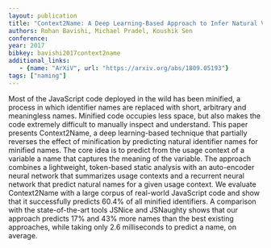 ```yaml
---
layout: publication
title: "Context2Name: A Deep Learning-Based Approach to Infer Natural Variable Names from Usage Contexts"
authors: Rohan Bavishi, Michael Pradel, Koushik Sen
conference: 
year: 2017
bibkey: bavishi2017context2name
additional_links:
   - {name: "ArXiV", url: "https://arxiv.org/abs/1809.05193"}
tags: ["naming"]
---
```

Most of the JavaScript code deployed in the wild has been minified, a process in which identifier names are replaced
with short, arbitrary and meaningless names. Minified code occupies less space, but also makes the code extremely difficult to manually inspect and understand. This paper presents Context2Name, a deep learning-based technique that partially reverses the effect of minification by predicting natural
identifier names for minified names. The core idea is to predict from the usage context of a variable a name that captures
the meaning of the variable. The approach combines a lightweight, token-based static analysis with an auto-encoder
neural network that summarizes usage contexts and a recurrent neural network that predict natural names for a given
usage context. We evaluate Context2Name
with a large corpus of real-world JavaScript code and show that it successfully predicts 60.4% of all minified identifiers. A comparison
with the state-of-the-art tools JSNice and JSNaughty shows
that our approach predicts 17% and 43% more names than the
best existing approaches, while taking only 2.6 milliseconds
to predict a name, on average.
